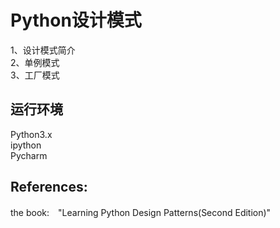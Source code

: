 # Python设计模式
1、设计模式简介  
2、单例模式  
3、工厂模式  


## 运行环境  
 Python3.x  
 ipython  
 Pycharm  


## References:  
the book:　"Learning Python Design Patterns(Second Edition)"  


